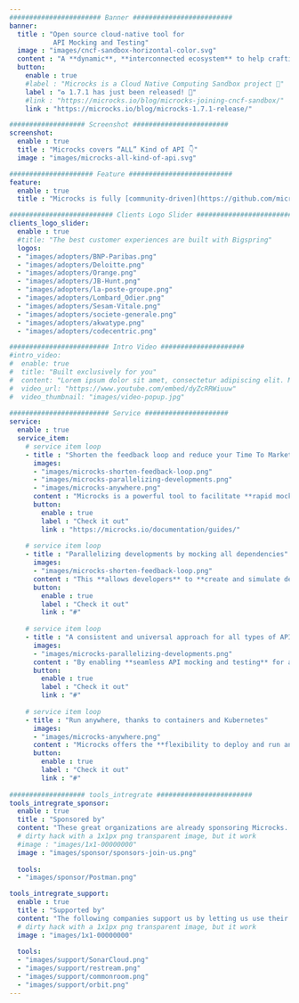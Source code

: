 ```yaml
---
####################### Banner #########################
banner:
  title : "Open source cloud-native tool for
           API Mocking and Testing"
  image : "images/cncf-sandbox-horizontal-color.svg"
  content : "A **dynamic**, **interconnected ecosystem** to help crafting **customized**, **multi-protocol universal** API **value chain**,** powered by **cloud-native automation & standards** #APIOps"
  button:
    enable : true
    #label : "Microcks is a Cloud Native Computing Sandbox project 🚀"
    label : "♻️ 1.7.1 has just been released! 🚀"
    #link : "https://microcks.io/blog/microcks-joining-cncf-sandbox/"
    link : "https://microcks.io/blog/microcks-1.7.1-release/"

################### Screenshot ########################
screenshot:
  enable : true
  title : "Microcks covers “ALL” Kind of API 👇"
  image : "images/microcks-all-kind-of-api.svg"

##################### Feature ##########################
feature:
  enable : true
  title : "Microcks is fully [community-driven](https://github.com/microcks/microcks/graphs/contributors) & focused <br> on solving [Enterprises](https://github.com/microcks/.github/blob/main/ADOPTERS.md)' pains 🙌"

########################## Clients Logo Slider #########################
clients_logo_slider:
  enable : true
  #title: "The best customer experiences are built with Bigspring"
  logos:
  - "images/adopters/BNP-Paribas.png"
  - "images/adopters/Deloitte.png"
  - "images/adopters/Orange.png"
  - "images/adopters/JB-Hunt.png"
  - "images/adopters/la-poste-groupe.png"
  - "images/adopters/Lombard_Odier.png"
  - "images/adopters/Sesam-Vitale.png"
  - "images/adopters/societe-generale.png"
  - "images/adopters/akwatype.png"
  - "images/adopters/codecentric.png"

######################### Intro Video #####################
#intro_video:
#  enable: true
#  title: "Built exclusively for you"
#  content: "Lorem ipsum dolor sit amet, consectetur adipiscing elit. Morbi egestas Werat viverra id et aliquet. vulputate #egestas sollicitudin."
#  video_url: "https://www.youtube.com/embed/dyZcRRWiuuw"
#  video_thumbnail: "images/video-popup.jpg"     
      
######################### Service #####################
service:
  enable : true
  service_item:
    # service item loop
    - title : "Shorten the feedback loop and reduce your Time To Market"
      images:
      - "images/microcks-shorten-feedback-loop.png"
      - "images/microcks-parallelizing-developments.png"
      - "images/microcks-anywhere.png"
      content : "Microcks is a powerful tool to facilitate **rapid mock service generation**, **automated API testing**, and **seamless CI/CD integration**, streamlining development and deployment processes. Microcks **empowers teams** to optimize services and **accelerate product releases**, **gaining a competitive edge**."
      button:
        enable : true
        label : "Check it out"
        link : "https://microcks.io/documentation/guides/"
        
    # service item loop
    - title : "Parallelizing developments by mocking all dependencies"
      images:
      - "images/microcks-shorten-feedback-loop.png"
      content : "This **allows developers** to **create and simulate dependencies**, ensuring smooth and **efficient testing** of their applications. By adopting Microcks, development teams can **accelerate their release cycles** while **maintaining a high standard of software quality**."
      button:
        enable : true
        label : "Check it out"
        link : "#"
        
    # service item loop
    - title : "A consistent and universal approach for all types of API"
      images:
      - "images/microcks-parallelizing-developments.png"
      content : "By enabling **seamless API mocking and testing** for all types of API, Microcks guarantees that your APIs **perform as expected across various environments**, delivering a **reliable** and **satisfying experience to your consumers**."
      button:
        enable : true
        label : "Check it out"
        link : "#"
        
    # service item loop
    - title : "Run anywhere, thanks to containers and Kubernetes"
      images:
      - "images/microcks-anywhere.png"
      content : "Microcks offers the **flexibility to deploy and run anywhere**, whether **on-premise**, in **any cloud** infrastructure, or on **your laptop**. This versatility allows organizations and developers to **choose the most suitable environment** for their needs, making **development** and **testing processes** more **accessible** and **efficient**."
      button:
        enable : true
        label : "Check it out"
        link : "#"
        
################### tools_intregrate ########################
tools_intregrate_sponsor:
  enable : true
  title : "Sponsored by"
  content: "These great organizations are already sponsoring Microcks. Want to become a sponsor? Join our [Open collective](https://opencollective.com/microcks) or [Email us](mailto:info@microcks.io)."
  # dirty hack with a 1x1px png transparent image, but it work
  #image : "images/1x1-00000000"
  image : "images/sponsor/sponsors-join-us.png"
  
  tools:
  - "images/sponsor/Postman.png"

tools_intregrate_support:
  enable : true
  title : "Supported by"
  content: "The following companies support us by letting us use their products for free. Interested in supporting us too? [Email us](mailto:info@microcks.io) for more info."
  # dirty hack with a 1x1px png transparent image, but it work
  image : "images/1x1-00000000"
  
  tools:
  - "images/support/SonarCloud.png"
  - "images/support/restream.png"
  - "images/support/commonroom.png"
  - "images/support/orbit.png"
---
```

